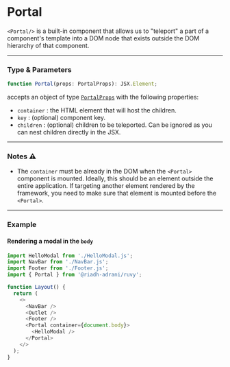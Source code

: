 # Portal

`<Portal/>` is a built-in component that allows us to "teleport" a part of a component's template into a DOM node that exists outside the DOM hierarchy of that component.

<hr/>

### Type & Parameters

```ts
function Portal(props: PortalProps): JSX.Element;
```

accepts an object of type [`PortalProps`](/docs/types#portalprops) with the following properties:

- `container` : the HTML element that will host the children.
- `key` : (optional) component key.
- `children` : (optional) children to be teleported. Can be ignored as you can nest children directly in the JSX.

<hr/>

### Notes ⚠️

- The `container` must be already in the DOM when the `<Portal>` component is mounted. Ideally, this should be an element outside the entire application. If targeting another element rendered by the framework, you need to make sure that element is mounted before the `<Portal>`.

<hr/>

### Example

#### Rendering a modal in the `body`

```ts
import HelloModal from './HelloModal.js';
import NavBar from './NavBar.js';
import Footer from './Footer.js';
import { Portal } from '@riadh-adrani/ruvy';

function Layout() {
  return (
    <>
      <NavBar />
      <Outlet />
      <Footer />
      <Portal container={document.body}>
        <HelloModal />
      </Portal>
    </>
  );
}
```
